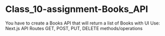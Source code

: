 # Class_10-assignment-Books_API
You have to create a Books API that will return a list of Books with UI  Use:  Next.js API Routes GET, POST, PUT, DELETE methods/operations
